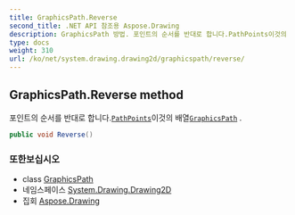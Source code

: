 ```yaml
---
title: GraphicsPath.Reverse
second_title: .NET API 참조용 Aspose.Drawing
description: GraphicsPath 방법. 포인트의 순서를 반대로 합니다.PathPoints이것의 배열GraphicsPath .
type: docs
weight: 310
url: /ko/net/system.drawing.drawing2d/graphicspath/reverse/
---
```

## GraphicsPath.Reverse method

포인트의 순서를 반대로 합니다.[`PathPoints`](../pathpoints/)이것의 배열[`GraphicsPath`](../) .

```csharp
public void Reverse()
```

### 또한보십시오

* class [GraphicsPath](../)
* 네임스페이스 [System.Drawing.Drawing2D](../../graphicspath/)
* 집회 [Aspose.Drawing](../../../)


